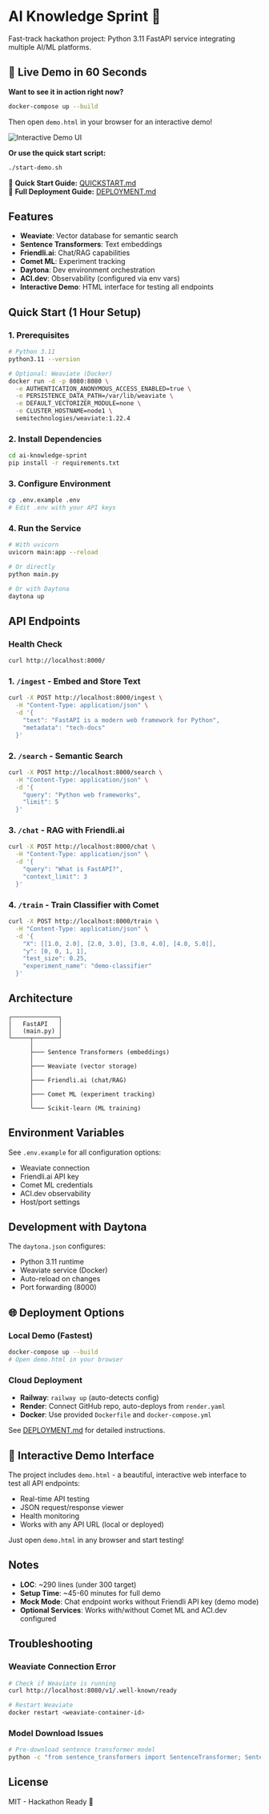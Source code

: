 # AI Knowledge Sprint 🚀

Fast-track hackathon project: Python 3.11 FastAPI service integrating multiple AI/ML platforms.

## 🎯 Live Demo in 60 Seconds

**Want to see it in action right now?**

```bash
docker-compose up --build
```

Then open `demo.html` in your browser for an interactive demo!

![Interactive Demo UI](https://github.com/user-attachments/assets/82044310-d084-400d-aea5-f0363e8fd324)

**Or use the quick start script:**
```bash
./start-demo.sh
```

📖 **Quick Start Guide:** [QUICKSTART.md](QUICKSTART.md)  
📖 **Full Deployment Guide:** [DEPLOYMENT.md](DEPLOYMENT.md)

## Features
- **Weaviate**: Vector database for semantic search
- **Sentence Transformers**: Text embeddings
- **Friendli.ai**: Chat/RAG capabilities
- **Comet ML**: Experiment tracking
- **Daytona**: Dev environment orchestration
- **ACI.dev**: Observability (configured via env vars)
- **Interactive Demo**: HTML interface for testing all endpoints

## Quick Start (1 Hour Setup)

### 1. Prerequisites
```bash
# Python 3.11
python3.11 --version

# Optional: Weaviate (Docker)
docker run -d -p 8080:8080 \
  -e AUTHENTICATION_ANONYMOUS_ACCESS_ENABLED=true \
  -e PERSISTENCE_DATA_PATH=/var/lib/weaviate \
  -e DEFAULT_VECTORIZER_MODULE=none \
  -e CLUSTER_HOSTNAME=node1 \
  semitechnologies/weaviate:1.22.4
```

### 2. Install Dependencies
```bash
cd ai-knowledge-sprint
pip install -r requirements.txt
```

### 3. Configure Environment
```bash
cp .env.example .env
# Edit .env with your API keys
```

### 4. Run the Service
```bash
# With uvicorn
uvicorn main:app --reload

# Or directly
python main.py

# Or with Daytona
daytona up
```

## API Endpoints

### Health Check
```bash
curl http://localhost:8000/
```

### 1. `/ingest` - Embed and Store Text
```bash
curl -X POST http://localhost:8000/ingest \
  -H "Content-Type: application/json" \
  -d '{
    "text": "FastAPI is a modern web framework for Python",
    "metadata": "tech-docs"
  }'
```

### 2. `/search` - Semantic Search
```bash
curl -X POST http://localhost:8000/search \
  -H "Content-Type: application/json" \
  -d '{
    "query": "Python web frameworks",
    "limit": 5
  }'
```

### 3. `/chat` - RAG with Friendli.ai
```bash
curl -X POST http://localhost:8000/chat \
  -H "Content-Type: application/json" \
  -d '{
    "query": "What is FastAPI?",
    "context_limit": 3
  }'
```

### 4. `/train` - Train Classifier with Comet
```bash
curl -X POST http://localhost:8000/train \
  -H "Content-Type: application/json" \
  -d '{
    "X": [[1.0, 2.0], [2.0, 3.0], [3.0, 4.0], [4.0, 5.0]],
    "y": [0, 0, 1, 1],
    "test_size": 0.25,
    "experiment_name": "demo-classifier"
  }'
```

## Architecture

```
┌─────────────┐
│   FastAPI   │
│   (main.py) │
└─────┬───────┘
      │
      ├─── Sentence Transformers (embeddings)
      │
      ├─── Weaviate (vector storage)
      │
      ├─── Friendli.ai (chat/RAG)
      │
      ├─── Comet ML (experiment tracking)
      │
      └─── Scikit-learn (ML training)
```

## Environment Variables

See `.env.example` for all configuration options:
- Weaviate connection
- Friendli.ai API key
- Comet ML credentials
- ACI.dev observability
- Host/port settings

## Development with Daytona

The `daytona.json` configures:
- Python 3.11 runtime
- Weaviate service (Docker)
- Auto-reload on changes
- Port forwarding (8000)

## 🌐 Deployment Options

### Local Demo (Fastest)
```bash
docker-compose up --build
# Open demo.html in your browser
```

### Cloud Deployment
- **Railway**: `railway up` (auto-detects config)
- **Render**: Connect GitHub repo, auto-deploys from `render.yaml`
- **Docker**: Use provided `Dockerfile` and `docker-compose.yml`

See [DEPLOYMENT.md](DEPLOYMENT.md) for detailed instructions.

## 🎨 Interactive Demo Interface

The project includes `demo.html` - a beautiful, interactive web interface to test all API endpoints:
- Real-time API testing
- JSON request/response viewer
- Health monitoring
- Works with any API URL (local or deployed)

Just open `demo.html` in any browser and start testing!

## Notes

- **LOC**: ~290 lines (under 300 target)
- **Setup Time**: ~45-60 minutes for full demo
- **Mock Mode**: Chat endpoint works without Friendli API key (demo mode)
- **Optional Services**: Works with/without Comet ML and ACI.dev configured

## Troubleshooting

### Weaviate Connection Error
```bash
# Check if Weaviate is running
curl http://localhost:8080/v1/.well-known/ready

# Restart Weaviate
docker restart <weaviate-container-id>
```

### Model Download Issues
```bash
# Pre-download sentence transformer model
python -c "from sentence_transformers import SentenceTransformer; SentenceTransformer('all-MiniLM-L6-v2')"
```

## License

MIT - Hackathon Ready 🎯

